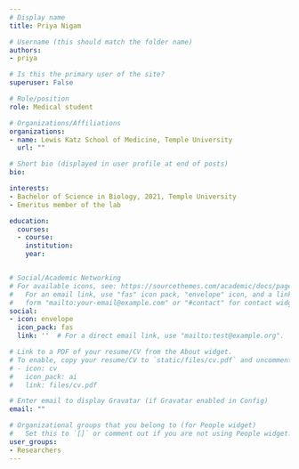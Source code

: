 ```yaml
---
# Display name
title: Priya Nigam

# Username (this should match the folder name)
authors:
- priya

# Is this the primary user of the site?
superuser: False

# Role/position
role: Medical student 

# Organizations/Affiliations
organizations:
- name: Lewis Katz School of Medicine, Temple University
  url: ""

# Short bio (displayed in user profile at end of posts)
bio:

interests:
- Bachelor of Science in Biology, 2021, Temple University
- Emeritus member of the lab

education:
  courses:
  - course:
    institution:
    year:


# Social/Academic Networking
# For available icons, see: https://sourcethemes.com/academic/docs/page-builder/#icons
#   For an email link, use "fas" icon pack, "envelope" icon, and a link in the
#   form "mailto:your-email@example.com" or "#contact" for contact widget.
social:
- icon: envelope
  icon_pack: fas
  link: ''  # For a direct email link, use "mailto:test@example.org".

# Link to a PDF of your resume/CV from the About widget.
# To enable, copy your resume/CV to `static/files/cv.pdf` and uncomment the lines below.
# - icon: cv
#   icon_pack: ai
#   link: files/cv.pdf

# Enter email to display Gravatar (if Gravatar enabled in Config)
email: ""

# Organizational groups that you belong to (for People widget)
#   Set this to `[]` or comment out if you are not using People widget.
user_groups:
- Researchers
---
```


